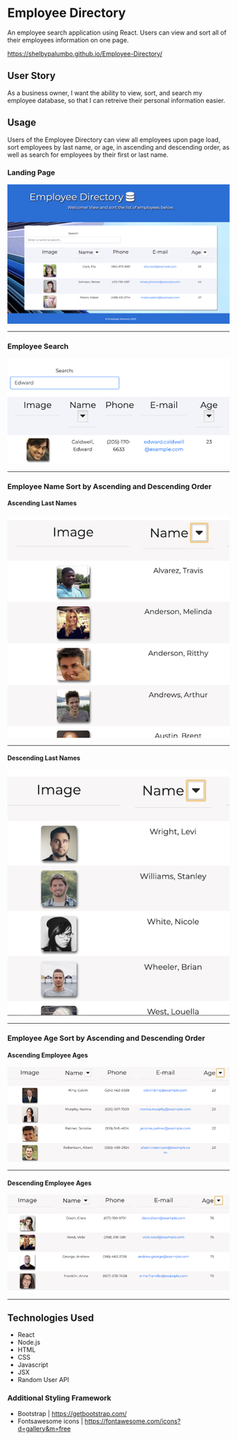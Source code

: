 # Employee Directory

An employee search application using React. Users can view and sort all of their employees information on one page.
<br>

https://shelbypalumbo.github.io/Employee-Directory/

## User Story

As a business owner, I want the ability to view, sort, and search my employee database, so that I can retreive their personal information easier.

## Usage

Users of the Employee Directory can view all employees upon page load, sort employees by last name, or age, in ascending and descending order, as well as search for employees by their first or last name.

### Landing Page

![Main View](./public/reademeImg/ui.png)

<hr>

### Employee Search

![Search View](./public/reademeImg/findEmployee.png)

<hr>

### Employee Name Sort by Ascending and Descending Order

#### Ascending Last Names

![NameAsc View](./public/reademeImg/ascName.png)

<hr>

#### Descending Last Names

![NameDsc View](./public/reademeImg/dscName.png)

<hr>

### Employee Age Sort by Ascending and Descending Order

#### Ascending Employee Ages

![AgeAsc View](./public/reademeImg/ascAge.png)

<hr>

#### Descending Employee Ages

![AgeDsc View](./public/reademeImg/dscAge.png)

<hr>

## Technologies Used

- React
- Node.js
- HTML
- CSS
- Javascript
- JSX
- Random User API

### Additional Styling Framework

- Bootstrap | https://getbootstrap.com/
- Fontsawesome icons | https://fontawesome.com/icons?d=gallery&m=free
